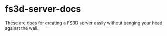 # fs3d-server-docs
These are docs for creating a FS3D server easily without banging your head against the wall.
